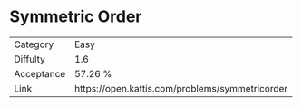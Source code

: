 # Symmetric Order

<table>
    <tr>
        <td>Category</td>
        <td>Easy</td>
    </tr>
    <tr>
        <td>Diffulty</td>
        <td>1.6</td>
    </tr>
    <tr>
        <td>Acceptance</td>
        <td>57.26 %</td>
    </tr>
    <tr>
        <td>Link</td>
        <td>https://open.kattis.com/problems/symmetricorder</td>
    </tr>
</table>